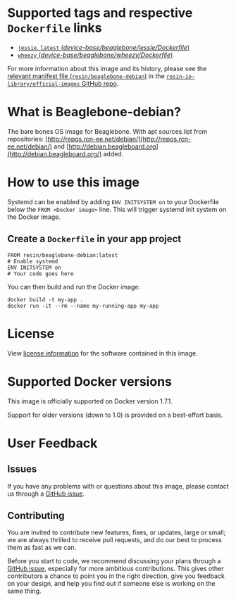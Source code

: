 # Supported tags and respective `Dockerfile` links

-	[`jessie`, `latest` (*device-base/beaglebone/jessie/Dockerfile*)](https://github.com/resin-io-library/base-images/blob/543133ba93a2b97e1cb131f63f0c987f8f1c9dc0/device-base/beaglebone/jessie/Dockerfile)
-	[`wheezy` (*device-base/beaglebone/wheezy/Dockerfile*)](https://github.com/resin-io-library/base-images/blob/543133ba93a2b97e1cb131f63f0c987f8f1c9dc0/device-base/beaglebone/wheezy/Dockerfile)

For more information about this image and its history, please see the [relevant manifest file (`resin/beaglebone-debian`)](https://github.com/resin-io-library/official-images/blob/master/library/beaglebone-debian) in the [`resin-io-library/official-images` GitHub repo](https://github.com/resin-io-library/official-images).

# What is Beaglebone-debian?

The bare bones OS image for Beaglebone. With apt sources.list from repositories: [http://repos.rcn-ee.net/debian/](http://repos.rcn-ee.net/debian/) and [http://debian.beagleboard.org](http://debian.beagleboard.org/) added.

# How to use this image

Systemd can be enabled by adding `ENV INITSYSTEM on` to your Dockerfile below the `FROM <Docker image>` line. This will trigger systemd init system on the Docker image.

## Create a `Dockerfile` in your app project

	FROM resin/beaglebone-debian:latest
	# Enable systemd
	ENV INITSYSTEM on
	# Your code goes here

You can then build and run the Docker image:

	docker build -t my-app .
	docker run -it --rm --name my-running-app my-app

# License

View [license information](https://www.debian.org/social_contract#guidelines) for the software contained in this image.

# Supported Docker versions

This image is officially supported on Docker version 1.7.1.

Support for older versions (down to 1.0) is provided on a best-effort basis.

# User Feedback

## Issues

If you have any problems with or questions about this image, please contact us through a [GitHub issue](https://github.com/resin-io-library/base-images/issues).

## Contributing

You are invited to contribute new features, fixes, or updates, large or small; we are always thrilled to receive pull requests, and do our best to process them as fast as we can.

Before you start to code, we recommend discussing your plans through a [GitHub issue](https://github.com/resin-io-library/base-images/issues), especially for more ambitious contributions. This gives other contributors a chance to point you in the right direction, give you feedback on your design, and help you find out if someone else is working on the same thing.
